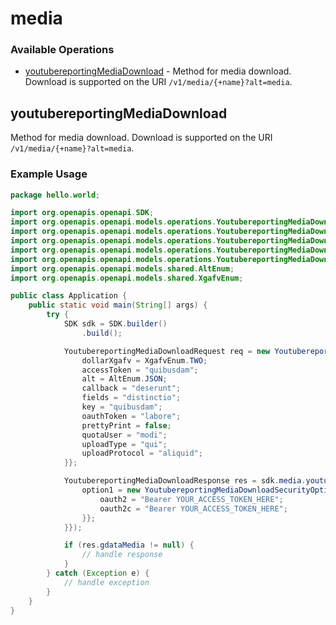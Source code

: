 # media

### Available Operations

* [youtubereportingMediaDownload](#youtubereportingmediadownload) - Method for media download. Download is supported on the URI `/v1/media/{+name}?alt=media`.

## youtubereportingMediaDownload

Method for media download. Download is supported on the URI `/v1/media/{+name}?alt=media`.

### Example Usage

```java
package hello.world;

import org.openapis.openapi.SDK;
import org.openapis.openapi.models.operations.YoutubereportingMediaDownloadRequest;
import org.openapis.openapi.models.operations.YoutubereportingMediaDownloadResponse;
import org.openapis.openapi.models.operations.YoutubereportingMediaDownloadSecurity;
import org.openapis.openapi.models.operations.YoutubereportingMediaDownloadSecurityOption1;
import org.openapis.openapi.models.operations.YoutubereportingMediaDownloadSecurityOption2;
import org.openapis.openapi.models.shared.AltEnum;
import org.openapis.openapi.models.shared.XgafvEnum;

public class Application {
    public static void main(String[] args) {
        try {
            SDK sdk = SDK.builder()
                .build();

            YoutubereportingMediaDownloadRequest req = new YoutubereportingMediaDownloadRequest("consequatur") {{
                dollarXgafv = XgafvEnum.TWO;
                accessToken = "quibusdam";
                alt = AltEnum.JSON;
                callback = "deserunt";
                fields = "distinctio";
                key = "quibusdam";
                oauthToken = "labore";
                prettyPrint = false;
                quotaUser = "modi";
                uploadType = "qui";
                uploadProtocol = "aliquid";
            }};            

            YoutubereportingMediaDownloadResponse res = sdk.media.youtubereportingMediaDownload(req, new YoutubereportingMediaDownloadSecurity() {{
                option1 = new YoutubereportingMediaDownloadSecurityOption1("cupiditate", "quos") {{
                    oauth2 = "Bearer YOUR_ACCESS_TOKEN_HERE";
                    oauth2c = "Bearer YOUR_ACCESS_TOKEN_HERE";
                }};
            }});

            if (res.gdataMedia != null) {
                // handle response
            }
        } catch (Exception e) {
            // handle exception
        }
    }
}
```
